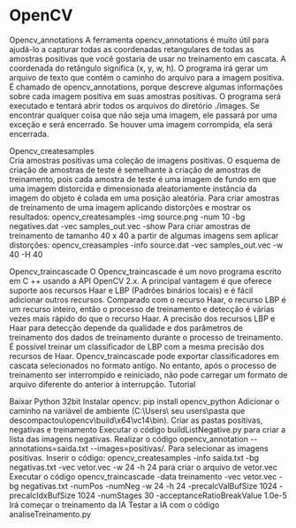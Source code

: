 # OpenCV

Opencv_annotations
A ferramenta opencv_annotations é muito útil para ajudá-lo a capturar todas as coordenadas retangulares de todas as amostras positivas que você gostaria de usar no treinamento em cascata. A coordenada do retângulo significa (x, y, w, h). O programa irá gerar um arquivo de texto que contém o caminho do arquivo para a imagem positiva. É chamado de opencv_annotations, porque descreve algumas informações sobre cada imagem positiva em suas amostras positivas. 
O programa será executado e tentará abrir todos os arquivos do diretório ./images. Se encontrar qualquer coisa que não seja uma imagem, ele passará por uma exceção e será encerrado. Se houver uma imagem corrompida, ela será encerrada. 

Opencv_createsamples   
Cria amostras positivas uma coleção de imagens positivas. O esquema de criação de amostras de teste é semelhante à criação de amostras de treinamento, pois cada amostra de teste é uma imagem de fundo em que uma imagem distorcida e dimensionada aleatoriamente instância da imagem do objeto é colada em uma posição aleatória.
Para criar amostras de treinamento de uma imagem aplicando distorções e mostrar os resultados:
opencv_createsamples  -img  source.png  -num  10  -bg  negatives.dat  -vec  samples_out.vec -show Para criar amostras de treinamento de tamanho 40 x 40 a partir de algumas imagens sem aplicar distorções: opencv_creasamples  -info  source.dat  -vec  samples_out.vec  -w  40  -H  40

Opencv_traincascade
O Opencv_traincascade é um novo programa escrito em C ++ usando a API OpenCV 2.x. A principal vantagem é que oferece suporte aos recursos Haar e LBP (Padrões binários locais) e é fácil adicionar outros recursos. Comparado com o recurso Haar, o recurso LBP é um recurso inteiro, então o processo de treinamento e detecção é várias vezes mais rápido do que o recurso Haar. 
A precisão dos recursos LBP e Haar para detecção depende da qualidade e dos parâmetros de treinamento dos dados de treinamento durante o processo de treinamento. É possível treinar um classificador de LBP com a mesma precisão dos recursos de Haar. Opencv_traincascade pode exportar classificadores em cascata selecionados no formato antigo. No entanto, após o processo de treinamento ser interrompido e reiniciado, não pode carregar um formato de arquivo diferente do anterior à interrupção. 
Tutorial

Baixar Python 32bit 
Instalar opencv: pip install opencv_python
Adicionar o caminho na variável de ambiente (C:\Users\ seu users\pasta que descompactou\opencv\build\x64\vc14\bin).
Criar as pastas positivas, negativas e treinamento
Executar o código buildListNegative.py para criar a lista das imagens negativas.
Realizar o código opencv_annotation --annotations=saida.txt --images=positivas/. Para selecionar as imagens positivas.
Inserir o código: opencv_createsamples -info saida.txt -bg negativas.txt -vec vetor.vec -w 24 -h 24 para criar o arquivo de vetor.vec
Executar o código opencv_traincascade -data treinamento -vec vetor.vec -bg negativas.txt -numPos -numNeg -w 24 -h 24 -precalcValBufSize 1024 -precalcIdxBufSize 1024 -numStages 30 -acceptanceRatioBreakValue 1.0e-5
Irá começar o treinamento da IA
Testar a IA com o código analiseTreinamento.py

